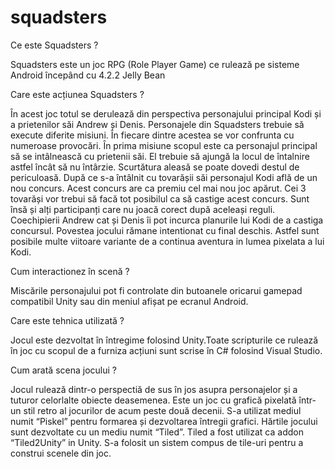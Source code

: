 # squadsters
Ce este Squadsters ?

Squadsters este un joc RPG (Role Player Game) ce rulează pe sisteme Android începând cu 4.2.2 Jelly Bean

Care este acțiunea Squadsters ?

În acest joc totul se derulează din perspectiva personajului principal Kodi și a prietenilor săi Andrew și Denis.
Personajele din Squadsters trebuie să execute diferite misiuni. În fiecare dintre acestea se vor confrunta cu numeroase provocări.
În prima misiune scopul este ca personajul principal să se intâlnească cu prietenii săi. El trebuie să ajungă la locul de întalnire astfel încât să nu întârzie. Scurtătura aleasă se poate dovedi destul de periculoasă.
După ce s-a întâlnit cu tovarășii săi personajul Kodi află de un nou concurs. Acest concurs are ca premiu cel mai nou joc apărut. Cei 3 tovarăși vor trebui să facă tot posibilul ca să castige acest concurs. 
Sunt însă și alți participanți care nu joacă corect după aceleași reguli. Coechipierii Andrew cat și Denis îi pot incurca planurile lui Kodi de a castiga concursul.
Povestea jocului rămane intentionat cu final deschis. Astfel sunt posibile multe viitoare variante de a continua aventura in lumea pixelata a lui Kodi.

Cum interactionez în scenă ?

Miscările personajului pot fi controlate din butoanele oricarui gamepad compatibil Unity sau din meniul afișat pe ecranul Android.

Care este tehnica utilizată ? 

Jocul este dezvoltat în întregime folosind Unity.Toate scripturile ce rulează în joc cu scopul de a furniza acțiuni sunt scrise în C# folosind Visual Studio.

Cum arată scena jocului ?

Jocul rulează dintr-o perspectiă de sus în jos asupra personajelor și a tuturor celorlalte obiecte deasemenea.
Este un joc cu grafică pixelată într-un stil retro al jocurilor de acum peste două decenii. S-a utilizat mediul numit “Piskel” pentru formarea și dezvoltarea întregii grafici. Hărtile jocului sunt dezvoltate cu un mediu numit “Tiled”. Tiled a fost utilizat ca addon “Tiled2Unity” in Unity. S-a folosit un sistem compus de tile-uri pentru a construi scenele din joc.
